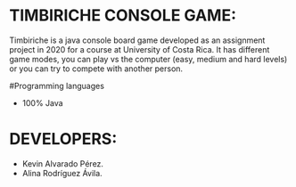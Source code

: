 # TIMBIRICHE CONSOLE GAME:
Timbiriche is a java console board game developed as an assignment project in 2020 for a course at University of Costa Rica. It has different game modes, you can play vs the computer (easy, medium and hard levels) or you can try to compete with another person.

#Programming languages
* 100% Java

# DEVELOPERS:
- Kevin Alvarado Pérez.
- Alina Rodríguez Ávila.
